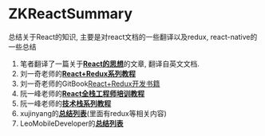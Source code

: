 # ZKReactSummary
总结关于React的知识, 主要是对react文档的一些翻译以及redux, react-native的一些总结

1. 笔者翻译了一篇关于[**React的思想**](translation/README.md)的文章, 翻译自英文文档.
2. 刘一奇老师的[**React+Redux系列教程**](https://github.com/lewis617/react-redux-tutorial)
3. 刘一奇老师的GitBook[React+Redux开发书籍](http://cn.redux.js.org/docs/introduction/Motivation.html)
4. 阮一峰老师的[**React全栈工程师培训教程**](http://www.ruanyifeng.com/blog/2016/11/javascript.html)
5. 阮一峰老师的[**技术栈系列教程**](http://www.ruanyifeng.com/blog/2016/09/react-technology-stack.html)
6. xujinyang的[**总结列表**](https://github.com/xujinyang/react-native-android-guide)(里面有redux等相关内容)
7. LeoMobileDeveloper的[**总结列表**](https://github.com/LeoMobileDeveloper/ReactNativeMaterials)
